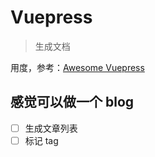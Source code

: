 # Vuepress

> 生成文档

用度，参考：[Awesome Vuepress](https://github.com/vuepressjs/awesome-vuepress#plugins)

## 感觉可以做一个 blog

- [ ] 生成文章列表
- [ ] 标记 tag
